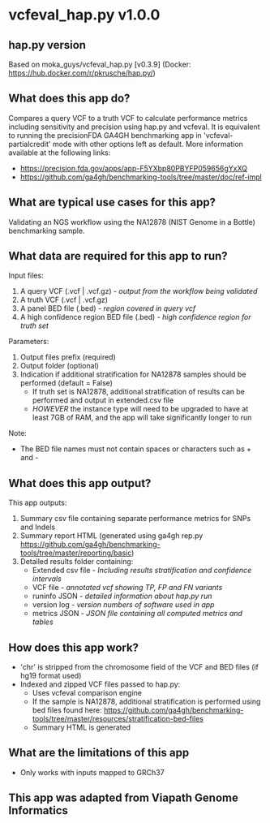 # vcfeval_hap.py v1.0.0

## hap.py version
 Based on moka_guys/vcfeval_hap.py [v0.3.9] (Docker: https://hub.docker.com/r/pkrusche/hap.py/)


## What does this app do?
Compares a query VCF to a truth VCF to calculate performance metrics including sensitivity and precision using hap.py and vcfeval. It is equivalent to running the precisionFDA GA4GH benchmarking app in 'vcfeval-partialcredit' mode with other options left as default. More information available at the following links:
* https://precision.fda.gov/apps/app-F5YXbp80PBYFP059656gYxXQ
* https://github.com/ga4gh/benchmarking-tools/tree/master/doc/ref-impl

## What are typical use cases for this app?
Validating an NGS workflow using the NA12878 (NIST Genome in a Bottle) benchmarking sample.

## What data are required for this app to run?

Input files:
1. A query VCF (.vcf | .vcf.gz) - *output from the workflow being validated*
2. A truth VCF (.vcf | .vcf.gz)
3. A panel BED file (.bed) - *region covered in query vcf*
4. A high confidence region BED file (.bed) - *high confidence region for truth set*

Parameters:
1. Output files prefix (required)
2. Output folder (optional)
3. Indication if additional stratification for NA12878 samples should be performed (default = False)
    * If truth set is NA12878, additional stratification of results can be performed and output in extended.csv file
    * *HOWEVER* the instance type will need to be upgraded to have at least 7GB of RAM, and the app will take significantly longer to run

Note:  
* The BED file names must not contain spaces or characters such as + and -


## What does this app output?

This app outputs:
1. Summary csv file containing separate performance metrics for SNPs and Indels
2. Summary report HTML (generated using ga4gh rep.py https://github.com/ga4gh/benchmarking-tools/tree/master/reporting/basic)
3. Detailed results folder containing:
    * Extended csv file - *Including results stratification and confidence intervals*
    * VCF file - *annotated vcf showing TP, FP and FN variants*
    * runinfo JSON - *detailed information about hap.py run*
    * version log - *version numbers of software used in app*
    * metrics JSON - *JSON file containing all computed metrics and tables*


## How does this app work?

* 'chr' is stripped from the chromosome field of the VCF and BED files (if hg19 format used)
* Indexed and zipped VCF files passed to hap.py:
   * Uses vcfeval comparison engine
   * If the sample is NA12878, additional stratification is performed using bed files found here: https://github.com/ga4gh/benchmarking-tools/tree/master/resources/stratification-bed-files
   * Summary HTML is generated

## What are the limitations of this app
* Only works with inputs mapped to GRCh37

## This app was adapted from Viapath Genome Informatics
